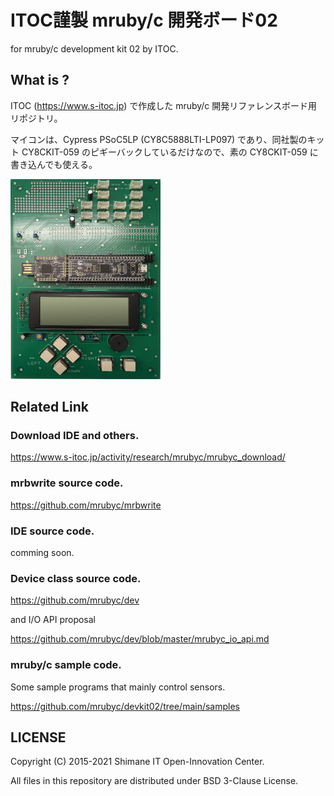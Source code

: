 # ITOC謹製 mruby/c 開発ボード02

for mruby/c development kit 02 by ITOC.

## What is ?

ITOC (https://www.s-itoc.jp) で作成した mruby/c 開発リファレンスボード用リポジトリ。

マイコンは、Cypress PSoC5LP (CY8C5888LTI-LP097) であり、同社製のキット CY8CKIT-059 のピギーバックしているだけなので、素の CY8CKIT-059 に書き込んでも使える。

<img src="https://raw.githubusercontent.com/mrubyc/devkit02/main/img/devkit02_topimage.jpg" width=240 height=320>


## Related Link

### Download IDE and others.
https://www.s-itoc.jp/activity/research/mrubyc/mrubyc_download/

### mrbwrite source code.
https://github.com/mrubyc/mrbwrite

### IDE source code.
comming soon.

### Device class source code.

https://github.com/mrubyc/dev

and I/O API proposal

https://github.com/mrubyc/dev/blob/master/mrubyc_io_api.md


### mruby/c sample code.

Some sample programs that mainly control sensors.

https://github.com/mrubyc/devkit02/tree/main/samples


## LICENSE

  Copyright (C) 2015-2021 Shimane IT Open-Innovation Center.

  All files in this repository are distributed under BSD 3-Clause License.
